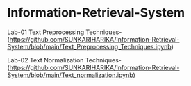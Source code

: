 # Information-Retrieval-System

Lab-01
Text Preprocessing Techniques- (https://github.com/SUNKARIHARIKA/Information-Retrieval-System/blob/main/Text_Preprocessing_Techniques.ipynb)

Lab-02
Text Normalization Techniques- (https://github.com/SUNKARIHARIKA/Information-Retrieval-System/blob/main/Text_normalization.ipynb)
